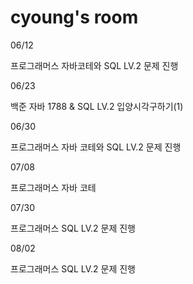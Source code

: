 # cyoung's room
06/12
<p>프로그래머스 자바코테와 SQL LV.2 문제 진행</p>
06/23
<p>백준 자바 1788 & SQL LV.2 입양시각구하기(1)</p>
06/30
<p>프로그래머스 자바 코테와 SQL LV.2 문제 진행</p>
07/08
<p>프로그래머스 자바 코테</p>
07/30
<p>프로그래머스 SQL LV.2 문제 진행</p>
08/02
<p>프로그래머스 SQL LV.2 문제 진행</p>
